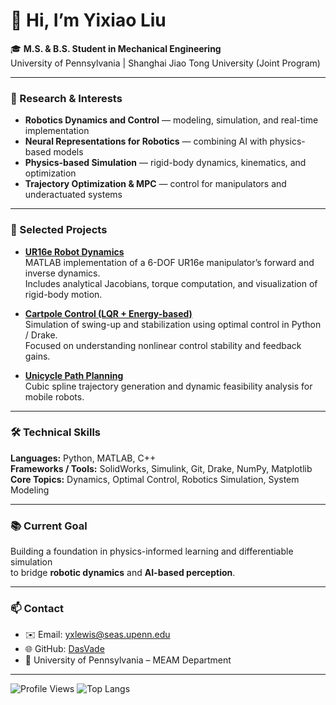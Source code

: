 # 👋 Hi, I’m Yixiao Liu  

🎓 **M.S. & B.S. Student in Mechanical Engineering**  
University of Pennsylvania | Shanghai Jiao Tong University (Joint Program)  

---

### 🤖 Research & Interests
- **Robotics Dynamics and Control** — modeling, simulation, and real-time implementation  
- **Neural Representations for Robotics** — combining AI with physics-based models  
- **Physics-based Simulation** — rigid-body dynamics, kinematics, and optimization  
- **Trajectory Optimization & MPC** — control for manipulators and underactuated systems  

---

### 🧩 Selected Projects
- [**UR16e Robot Dynamics**](https://github.com/DasVade/UR16e-Robot-Dynamics)  
  MATLAB implementation of a 6-DOF UR16e manipulator’s forward and inverse dynamics.  
  Includes analytical Jacobians, torque computation, and visualization of rigid-body motion.

- [**Cartpole Control (LQR + Energy-based)**](https://github.com/DasVade/cartpole-control)  
  Simulation of swing-up and stabilization using optimal control in Python / Drake.  
  Focused on understanding nonlinear control stability and feedback gains.

- [**Unicycle Path Planning**](https://github.com/DasVade/unicycle-planning)  
  Cubic spline trajectory generation and dynamic feasibility analysis for mobile robots.

---

### 🛠 Technical Skills
**Languages:** Python, MATLAB, C++  
**Frameworks / Tools:** SolidWorks, Simulink, Git, Drake, NumPy, Matplotlib  
**Core Topics:** Dynamics, Optimal Control, Robotics Simulation, System Modeling  

---

### 📚 Current Goal
Building a foundation in physics-informed learning and differentiable simulation  
to bridge **robotic dynamics** and **AI-based perception**.  

---

### 📫 Contact
- ✉️ Email: yxlewis@seas.upenn.edu  
- 🌐 GitHub: [DasVade](https://github.com/DasVade)  
- 🏫 University of Pennsylvania – MEAM Department  

---

![Profile Views](https://komarev.com/ghpvc/?username=DasVade&color=blue)
![Top Langs](https://github-readme-stats.vercel.app/api/top-langs/?username=DasVade&layout=compact&theme=default)
